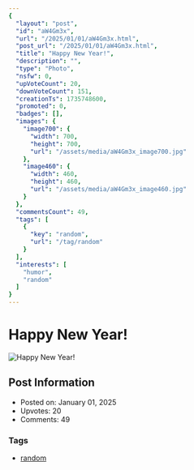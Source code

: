 ```yaml
---
{
  "layout": "post",
  "id": "aW4Gm3x",
  "url": "/2025/01/01/aW4Gm3x.html",
  "post_url": "/2025/01/01/aW4Gm3x.html",
  "title": "Happy New Year!",
  "description": "",
  "type": "Photo",
  "nsfw": 0,
  "upVoteCount": 20,
  "downVoteCount": 151,
  "creationTs": 1735748600,
  "promoted": 0,
  "badges": [],
  "images": {
    "image700": {
      "width": 700,
      "height": 700,
      "url": "/assets/media/aW4Gm3x_image700.jpg"
    },
    "image460": {
      "width": 460,
      "height": 460,
      "url": "/assets/media/aW4Gm3x_image460.jpg"
    }
  },
  "commentsCount": 49,
  "tags": [
    {
      "key": "random",
      "url": "/tag/random"
    }
  ],
  "interests": [
    "humor",
    "random"
  ]
}
---
```


# Happy New Year!

![Happy New Year!](/assets/media/aW4Gm3x_image700.jpg)

## Post Information

- Posted on: January 01, 2025
- Upvotes: 20
- Comments: 49

### Tags

- [random](/tag/random)

